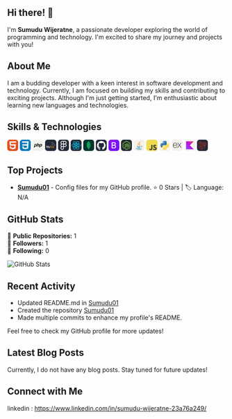 ## Hi there! 👋

I'm **Sumudu Wijeratne**, a passionate developer exploring the world of programming and technology. I'm excited to share my journey and projects with you!

## About Me

I am a budding developer with a keen interest in software development and technology. Currently, I am focused on building my skills and contributing to exciting projects. Although I'm just getting started, I'm enthusiastic about learning new languages and technologies.

## Skills & Technologies

<img src="https://github.com/tandpfun/skill-icons/blob/main/icons/HTML.svg" width="5%"> <img src="https://github.com/tandpfun/skill-icons/blob/main/icons/CSS.svg" width="5%"> <img src="https://github.com/tandpfun/skill-icons/blob/main/icons/PHP-Light.svg" width="5%"> <img src="https://github.com/tandpfun/skill-icons/blob/main/icons/MySQL-Dark.svg" width="5%"> <img src="https://github.com/tandpfun/skill-icons/blob/main/icons/Figma-Dark.svg" width="5%"> <img src="https://github.com/tandpfun/skill-icons/blob/main/icons/React-Dark.svg" width="5%"> <img src="https://github.com/tandpfun/skill-icons/blob/main/icons/MongoDB.svg" width="5%"> <img src="https://github.com/tandpfun/skill-icons/blob/main/icons/Github-Dark.svg" width="5%"> <img src="https://github.com/tandpfun/skill-icons/blob/main/icons/Bootstrap.svg" width="5%"> <img src="https://github.com/tandpfun/skill-icons/blob/main/icons/NodeJS-Dark.svg" width="5%"> <img src="https://github.com/tandpfun/skill-icons/blob/main/icons/Java-Light.svg" width="5%"> <img src="https://github.com/tandpfun/skill-icons/blob/main/icons/JavaScript.svg" width="5%"> <img src="https://github.com/tandpfun/skill-icons/blob/main/icons/Python-Light.svg" width="5%"> <img src="https://github.com/tandpfun/skill-icons/blob/main/icons/ExpressJS-Light.svg" width="5%"> <img src="https://github.com/tandpfun/skill-icons/blob/main/icons/Kotlin-Light.svg" width="5%"> <img src="https://github.com/tandpfun/skill-icons/blob/main/icons/Laravel-Dark.svg" width="5%">

## Top Projects

- [**Sumudu01**](https://github.com/Sumudu01/Sumudu01) - Config files for my GitHub profile. 
  ⭐ 0 Stars | 🏷️ Language: N/A

## GitHub Stats

🌟 **Public Repositories:** 1  
👥 **Followers:** 1  
👤 **Following:** 0  

![GitHub Stats](https://github-readme-stats.vercel.app/api?username=Sumudu01&show_icons=true&theme=radical)

## Recent Activity

- Updated README.md in [Sumudu01](https://github.com/Sumudu01/Sumudu01)  
- Created the repository [Sumudu01](https://github.com/Sumudu01/Sumudu01)  
- Made multiple commits to enhance my profile's README.  

Feel free to check my GitHub profile for more updates!

## Latest Blog Posts

Currently, I do not have any blog posts. Stay tuned for future updates!

## Connect with Me

linkedin : https://www.linkedin.com/in/sumudu-wijeratne-23a76a249/
